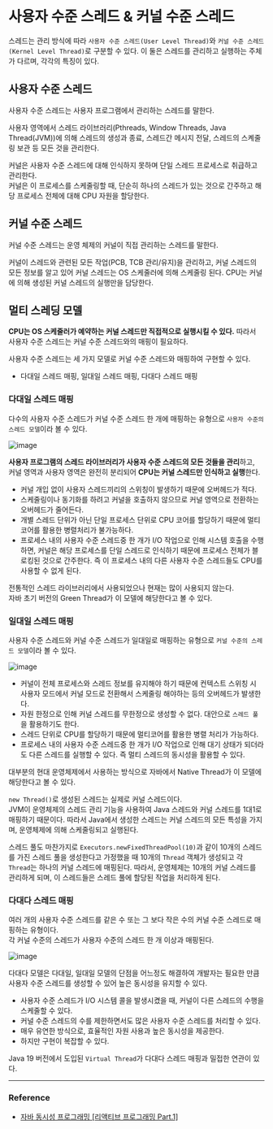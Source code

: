 # 사용자 수준 스레드 & 커널 수준 스레드

스레드는 관리 방식에 따라 `사용자 수준 스레드(User Level Thread)`와 `커널 수준 스레드(Kernel Level Thread)`로 구분할 수 있다.
이 둘은 스레드를 관리하고 실행하는 주체가 다르며, 각각의 특징이 있다.

## 사용자 수준 스레드

사용자 수준 스레드는 사용자 프로그램에서 관리하는 스레드를 말한다.
  
사용자 영역에서 스레드 라이브러리(Pthreads, Window Threads, Java Thread(JVM))에 의해 스레드의 생성과 종료, 스레드간 메시지 전달,
스레드의 스켸줄링 보관 등 모든 것을 관리한다.
  
커널은 사용자 수준 스레드에 대해 인식하지 못하며 단일 스레드 프로세스로 취급하고 관리한다.  
커널은 이 프로세스를 스케줄링할 때, 단순히 하나의 스레드가 있는 것으로 간주하고 해당 프로세스 전체에 대해 CPU 자원을 할당한다.

## 커널 수준 스레드

커널 수준 스레드는 운영 체제의 커널이 직접 관리하는 스레드를 말한다.
  
커널이 스레드와 관련된 모든 작업(PCB, TCB 관리/유지)을 관리하고, 커널 스레드의 모든 정보를 알고 있어 커널 스레드는 OS 스케줄러에 의해 스케줄링 된다.
CPU는 커널에 의해 생성된 커널 스레드의 실행만을 담당한다.

## 멀티 스레딩 모델

**CPU는 OS 스케줄러가 예약하는 커널 스레드만 직접적으로 실행시킬 수 있다.** 따라서 사용자 수준 스레드는 커널 수준 스레드와의 매핑이 필요하다.
  
사용자 수준 스레드는 세 가지 모델로 커널 수준 스레드와 매핑하여 구현할 수 있다.
- 다대일 스레드 매핑, 일대일 스레드 매핑, 다대다 스레드 매핑

### 다대일 스레드 매핑

다수의 사용자 수준 스레드가 커널 수준 스레드 한 개에 매핑하는 유형으로 `사용자 수준의 스레드 모델`이라 볼 수 있다.

![image](https://github.com/user-attachments/assets/d5cde08f-0f2e-4834-9970-e4cc67a6ffed)

**사용자 프로그램의 스레드 라이브러리가 사용자 수준 스레드의 모든 것들을 관리**하고,  
커널 영역과 사용자 영역은 완전히 분리되어 **CPU는 커널 스레드만 인식하고 실행**한다.
  
- 커널 개입 없이 사용자 스레드끼리의 스위칭이 발생하기 때문에 오버헤드가 적다.  
- 스케줄링이나 동기화를 하려고 커널을 호출하지 않으므로 커널 영역으로 전환하는 오버헤드가 줄어든다.
- 개별 스레드 단위가 아닌 단일 프로세스 단위로 CPU 코어를 할당하기 때문에 멀티코어를 활용한 병렬처리가 불가능하다.
- 프로세스 내의 사용자 수준 스레드중 한 개가 I/O 작업으로 인해 시스템 호출을 수행하면, 커널은 해당 프로세스를 단일 스레드로 인식하기 때문에 프로세스 전체가 블로킹된 것으로 간주한다. 즉 이 프로세스 내의 다른 사용자 수준 스레드들도 CPU를 사용할 수 없게 된다.

전통적인 스레드 라이브러리에서 사용되었으나 현재는 많이 사용되지 않는다.  
자바 초기 버전의 Green Thread가 이 모델에 해당한다고 볼 수 있다.

### 일대일 스레드 매핑

사용자 수준 스레드와 커널 수준 스레드가 일대일로 매핑하는 유형으로 `커널 수준의 스레드 모델`이라 볼 수 있다.

![image](https://github.com/user-attachments/assets/67466247-c46c-4505-9072-02e192283601)

- 커널이 전체 프로세스와 스레드 정보를 유지해야 하기 때문에 컨텍스트 스위칭 시 사용자 모드에서 커널 모드로 전환해서 스케줄링 해야하는 등의 오버헤드가 발생한다.
- 자원 한정으로 인해 커널 스레드를 무한정으로 생성할 수 없다. 대안으로 `스레드 풀`을 활용하기도 한다.
- 스레드 단위로 CPU를 할당하기 때문에 멀티코어를 활용한 병렬 처리가 가능하다.
- 프로세스 내의 사용자 수준 스레드중 한 개가 I/O 작업으로 인해 대기 상태가 되더라도 다른 스레드를 실행할 수 있다. 즉 멀티 스레드의 동시성을 활용할 수 있다.

대부분의 현대 운영체제에서 사용하는 방식으로 자바에서 Native Thread가 이 모델에 해당한다고 볼 수 있다.
  
`new Thread()`로 생성된 스레드는 실제로 커널 스레드이다.  
JVM이 운영체제의 스레드 관리 기능을 사용하여 Java 스레드와 커널 스레드를 1대1로 매핑하기 때문이다. 따라서 Java에서 생성한 스레드는 커널 스레드의 모든 특성을 가지며, 운영체제에 의해 스케줄링되고 실행된다.
  
스레드 풀도 마찬가지로 `Executors.newFixedThreadPool(10)`과 같이 10개의 스레드를 가진 스레드 풀을 생성한다고 가정했을 때
10개의 `Thread` 객체가 생성되고 각 `Thread`는 하나의 커널 스레드에 매핑된다. 따라서, 운영체제는 10개의 커널 스레드를 관리하게 되며, 이 스레드들은 스레드 풀에 할당된 작업을 처리하게 된다.

### 다대다 스레드 매핑

여러 개의 사용자 수준 스레드를 같은 수 또는 그 보다 작은 수의 커널 수준 스레드로 매핑하는 유형이다.  
각 커널 수준의 스레드가 사용자 수준의 스레드 한 개 이상과 매핑된다.

![image](https://github.com/user-attachments/assets/23cab10f-17be-441f-bda4-e8e7aa161948)

다대다 모델은 다대일, 일대일 모델의 단점을 어느정도 해결하여 개발자는 필요한 만큼 사용자 수준 스레드를 생성할 수 있어
높은 동시성을 유지할 수 있다.
   
- 사용자 수준 스레드가 I/O 시스템 콜을 발생시켰을 때, 커널이 다른 스레드의 수행을 스케줄할 수 있다.
- 커널 수준 스레드의 수를 제한하면서도 많은 사용자 수준 스레드를 처리할 수 있다.
- 매우 유연한 방식으로, 효율적인 자원 사용과 높은 동시성을 제공한다.
- 하지만 구현이 복잡할 수 있다.

Java 19 버전에서 도입된 `Virtual Thread`가 다대다 스레드 매핑과 밀접한 연관이 있다.

---

### Reference
- [자바 동시성 프로그래밍 \[리액티브 프로그래밍 Part.1\]](https://www.inflearn.com/course/%EC%9E%90%EB%B0%94-%EB%8F%99%EC%8B%9C%EC%84%B1-%ED%94%84%EB%A1%9C%EA%B7%B8%EB%9E%98%EB%B0%8D-%EB%A6%AC%EC%95%A1%ED%8B%B0%EB%B8%8C-part1/dashboard)
